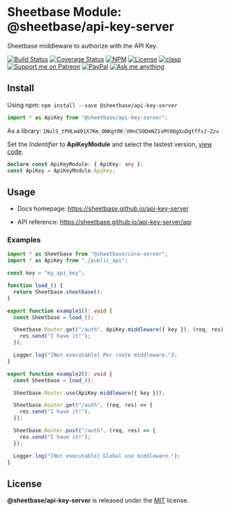 # Sheetbase Module: @sheetbase/api-key-server

Sheetbase middleware to authorize with the API Key.

<!-- <block:header> -->

[![Build Status](https://travis-ci.com/sheetbase/api-key-server.svg?branch=master)](https://travis-ci.com/sheetbase/api-key-server) [![Coverage Status](https://coveralls.io/repos/github/sheetbase/api-key-server/badge.svg?branch=master)](https://coveralls.io/github/sheetbase/api-key-server?branch=master) [![NPM](https://img.shields.io/npm/v/@sheetbase/api-key-server.svg)](https://www.npmjs.com/package/@sheetbase/api-key-server) [![License][license_badge]][license_url] [![clasp][clasp_badge]][clasp_url] [![Support me on Patreon][patreon_badge]][patreon_url] [![PayPal][paypal_donate_badge]][paypal_donate_url] [![Ask me anything][ask_me_badge]][ask_me_url]

<!-- </block:header> -->

## Install

Using npm: `npm install --save @sheetbase/api-key-server`

```ts
import * as ApiKey from "@sheetbase/api-key-server";
```

As a library: `1NulS_tPHLm401X7Km_ONKgtRK-VHnC5ODmNZ1sMt0QgXuDgtffxJ-Zzv`

Set the _Indentifier_ to **ApiKeyModule** and select the lastest version, [view code](https://script.google.com/d/1NulS_tPHLm401X7Km_ONKgtRK-VHnC5ODmNZ1sMt0QgXuDgtffxJ-Zzv/edit?usp=sharing).

```ts
declare const ApiKeyModule: { ApiKey: any };
const ApiKey = ApiKeyModule.ApiKey;
```

## Usage

- Docs homepage: https://sheetbase.github.io/api-key-server

- API reference: https://sheetbase.github.io/api-key-server/api

### Examples

```ts
import * as Sheetbase from "@sheetbase/core-server";
import * as ApiKey from "./public_api";

const key = "my_api_key";

function load_() {
  return Sheetbase.sheetbase();
}

export function example1(): void {
  const Sheetbase = load_();

  Sheetbase.Router.get("/auth", ApiKey.middleware({ key }), (req, res) => {
    res.send("I have it!");
  });

  Logger.log("[Not executable] Per route middleware.");
}

export function example2(): void {
  const Sheetbase = load_();

  Sheetbase.Router.use(ApiKey.middleware({ key }));

  Sheetbase.Router.get("/auth", (req, res) => {
    res.send("I have it!");
  });

  Sheetbase.Router.post("/auth", (req, res) => {
    res.send("I have it!");
  });

  Logger.log("[Not executable] Global use middleware.");
}
```

## License

**@sheetbase/api-key-server** is released under the [MIT](https://github.com/sheetbase/api-key-server/blob/master/LICENSE) license.

<!-- <block:footer> -->

[license_badge]: https://img.shields.io/github/license/mashape/apistatus.svg
[license_url]: https://github.com/sheetbase/api-key-server/blob/master/LICENSE
[clasp_badge]: https://img.shields.io/badge/built%20with-clasp-4285f4.svg
[clasp_url]: https://github.com/google/clasp
[patreon_badge]: https://lamnhan.github.io/assets/images/badges/patreon.svg
[patreon_url]: https://www.patreon.com/lamnhan
[paypal_donate_badge]: https://lamnhan.github.io/assets/images/badges/paypal_donate.svg
[paypal_donate_url]: https://www.paypal.me/lamnhan
[ask_me_badge]: https://img.shields.io/badge/ask/me-anything-1abc9c.svg
[ask_me_url]: https://m.me/sheetbase

<!-- </block:footer> -->
